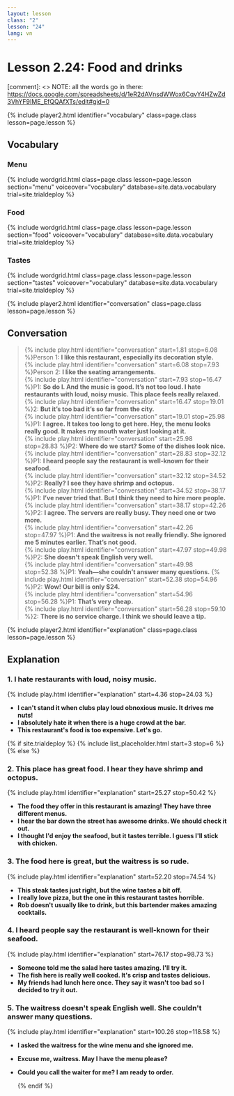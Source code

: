 ```yaml
---
layout: lesson
class: "2"
lesson: "24"
lang: vn
---
```



# Lesson 2.24: Food and drinks  

[comment]: <> NOTE: all the words go in there: https://docs.google.com/spreadsheets/d/1eR2dAVnsdWWox6CqvY4HZwZd3VhYF9IME_EfQQAfXTs/edit#gid=0

{% include player2.html identifier="vocabulary" class=page.class lesson=page.lesson %}
## Vocabulary 

### Menu

{% include wordgrid.html 
		class=page.class 
		lesson=page.lesson 
		section="menu"
		voiceover="vocabulary"
		database=site.data.vocabulary 
		trial=site.trialdeploy %}    

### Food
{% include wordgrid.html 
		class=page.class 
		lesson=page.lesson 
		section="food"
		voiceover="vocabulary"
		database=site.data.vocabulary 
		trial=site.trialdeploy %}    

### Tastes
{% include wordgrid.html 
		class=page.class 
		lesson=page.lesson 
		section="tastes"
		voiceover="vocabulary"
		database=site.data.vocabulary 
		trial=site.trialdeploy %}     


{% include player2.html identifier="conversation" class=page.class lesson=page.lesson %}

## Conversation

> {% include play.html identifier="conversation" start=1.81 stop=6.08 %}Person 1: **I like this restaurant, especially its decoration style.**   
> {% include play.html identifier="conversation" start=6.08 stop=7.93 %}Person 2: **I like the seating arrangements.**    
> {% include play.html identifier="conversation" start=7.93 stop=16.47 %}P1: **So do I. And the music is good. It’s not too loud. I hate restaurants with loud, noisy music. This place feels really relaxed.**    
> {% include play.html identifier="conversation" start=16.47 stop=19.01 %}2: **But it’s too bad it’s so far from the city.**  
> {% include play.html identifier="conversation" start=19.01 stop=25.98 %}P1: **I agree. It takes too long to get here. Hey, the menu looks really good. It makes my mouth water just looking at it.**  
> {% include play.html identifier="conversation" start=25.98 stop=28.83 %}P2: **Where do we start? Some of the dishes look nice.**  
> {% include play.html identifier="conversation" start=28.83 stop=32.12 %}P1: **I heard people say the restaurant is well-known for their seafood.**    
> {% include play.html identifier="conversation" start=32.12 stop=34.52 %}P2: **Really? I see they have shrimp and octopus.**  
> {% include play.html identifier="conversation" start=34.52 stop=38.17 %}P1: **I’ve never tried that. But I think they need to hire more people.**  
> {% include play.html identifier="conversation" start=38.17 stop=42.26 %}P2: **I agree. The servers are really busy. They need one or two more.**  
> {% include play.html identifier="conversation" start=42.26 stop=47.97 %}P1: **And the waitress is not really friendly. She ignored me 5 minutes earlier. That’s not good.**    
> {% include play.html identifier="conversation" start=47.97 stop=49.98 %}P2: **She doesn't speak English very well.**  
> {% include play.html identifier="conversation" start=49.98 stop=52.38 %}P1: **Yeah—she couldn’t answer many questions.** 
> {% include play.html identifier="conversation" start=52.38 stop=54.96 %}P2: **Wow! Our bill is only $24.**  
> {% include play.html identifier="conversation" start=54.96 stop=56.28 %}P1: **That’s very cheap.**    
> {% include play.html identifier="conversation" start=56.28 stop=59.10 %}2: **There is no service charge. I think we should leave a tip.**  

{% include player2.html identifier="explanation" class=page.class lesson=page.lesson %}
 

## Explanation
### 1.  I hate restaurants with loud, noisy music.
{% include play.html identifier="explanation" start=4.36 stop=24.03 %}
- **I can't stand it when clubs play loud obnoxious music. It drives me nuts!**
- **I absolutely hate it when there is a huge crowd at the bar.**
- **This restaurant's food is too expensive. Let's go.**


{% if site.trialdeploy %}
  {% include list_placeholder.html start=3 stop=6 %}
  {% else %}


### 2. This place has great food. I hear they have shrimp and octopus.
{% include play.html identifier="explanation" start=25.27 stop=50.42 %}
- **The food they offer in this restaurant is amazing! They have three different menus.**
- **I hear the bar down the street has awesome drinks. We should check it out.**
- **I thought I'd enjoy the seafood, but it tastes terrible. I guess I'll stick with chicken.**

### 3. The food here is great, but the waitress is so rude. 
{% include play.html identifier="explanation" start=52.20 stop=74.54 %}
- **This steak tastes just right, but the wine tastes a bit off.**
- **I really love pizza, but the one in this restaurant tastes horrible.**
- **Rob doesn't usually like to drink, but this bartender makes amazing cocktails.**


### 4. I heard people say the restaurant is well-known for their seafood.
{% include play.html identifier="explanation" start=76.17 stop=98.73 %}
- **Someone told me the salad here tastes amazing. I'll try it.**
- **The fish here is really well cooked. It's crisp and tastes delicious.**
- **My friends had lunch here once. They say it wasn't too bad so I decided to try it out.**

### 5. The waitress doesn't speak English well. She couldn't answer many questions.
{% include play.html identifier="explanation" start=100.26 stop=118.58 %}
- **I asked the waitress for the wine menu and she ignored me.**
- **Excuse me, waitress. May I have the menu please?**
- **Could you call the waiter for me? I am ready to order.**

  {% endif %}
